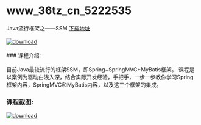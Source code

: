 # www_36tz_cn_5222535
Java流行框架之——SSM
[下载地址](http://www.36tz.cn/article/5222535 "下载地址")
<br/></br>[![download](http://36tz.cn/muke_img/2022_01_1-48-300x166.png "下载地址")](http://www.36tz.cn/article/5222535 "下载地址")
<br/></br>### 课程介绍:<br/></br>目前Java最较流行的框架SSM，即Spring+SpringMVC+MyBatis框架。
课程是以案例为驱动由浅入深，结合实际开发经验，手把手，一步一步教你学习Spring框架内容，SpringMVC和MyBatis内容，以及这三个框架的集成。

### 课程截图:
[![download](http://36tz.cn/muke_img/2022_01_2-50.png "下载地址")](http://www.36tz.cn/article/5222535 "下载地址")
